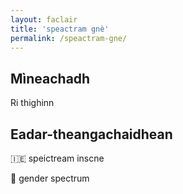 ```yaml
---
layout: faclair
title: 'speactram gnè'
permalink: /speactram-gne/
---
```


## Mìneachadh

Ri thighinn

## Eadar-theangachaidhean

&#x1f1ee;&#x1f1ea; speictream inscne

&#x1f3f4;&#xe0067;&#xe0062;&#xe0065;&#xe006e;&#xe0067;&#xe007f; gender spectrum